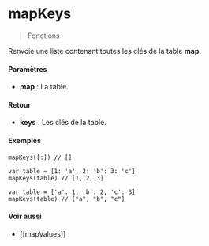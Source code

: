 # mapKeys
> Fonctions

Renvoie une liste contenant toutes les clés de la table **map**.

#### Paramètres

- **map** : La table.

#### Retour

- **keys** : Les clés de la table.

#### Exemples

```
mapKeys([:]) // []
```

```
var table = [1: 'a', 2: 'b': 3: 'c']
mapKeys(table) // [1, 2, 3]
```

```
var table = ['a': 1, 'b': 2, 'c': 3]
mapKeys(table) // ["a", "b", "c"]
```

#### Voir aussi

- [[mapValues]]